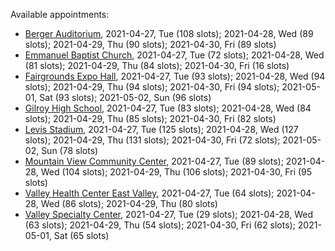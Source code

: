 Available appointments:

* [Berger Auditorium](https://schedulecare.sccgov.org/mychartprd/SignupAndSchedule/EmbeddedSchedule?id=132694&vt=1277&dept=101064003), 2021-04-27, Tue (108 slots); 2021-04-28, Wed (89 slots); 2021-04-29, Thu (90 slots); 2021-04-30, Fri (89 slots)
* [Emmanuel Baptist Church](https://schedulecare.sccgov.org/mychartprd/SignupAndSchedule/EmbeddedSchedule?id=132871&vt=1277&dept=101064006), 2021-04-27, Tue (72 slots); 2021-04-28, Wed (81 slots); 2021-04-29, Thu (84 slots); 2021-04-30, Fri (16 slots)
* [Fairgrounds Expo Hall](https://schedulecare.sccgov.org/mychartprd/SignupAndSchedule/EmbeddedSchedule?id=132726&vt=1277&dept=101064002), 2021-04-27, Tue (93 slots); 2021-04-28, Wed (94 slots); 2021-04-29, Thu (94 slots); 2021-04-30, Fri (94 slots); 2021-05-01, Sat (93 slots); 2021-05-02, Sun (96 slots)
* [Gilroy High School](https://schedulecare.sccgov.org/mychartprd/SignupAndSchedule/EmbeddedSchedule?id=132980&vt=1277&dept=101064008), 2021-04-27, Tue (83 slots); 2021-04-28, Wed (84 slots); 2021-04-29, Thu (85 slots); 2021-04-30, Fri (82 slots)
* [Levis Stadium](https://schedulecare.sccgov.org/mychartprd/SignupAndSchedule/EmbeddedSchedule?id=132723&vt=1277&dept=101064004), 2021-04-27, Tue (125 slots); 2021-04-28, Wed (127 slots); 2021-04-29, Thu (131 slots); 2021-04-30, Fri (72 slots); 2021-05-02, Sun (78 slots)
* [Mountain View Community Center](https://schedulecare.sccgov.org/mychartprd/SignupAndSchedule/EmbeddedSchedule?id=132472&vt=1277&dept=101064001), 2021-04-27, Tue (89 slots); 2021-04-28, Wed (104 slots); 2021-04-29, Thu (106 slots); 2021-04-30, Fri (95 slots)
* [Valley Health Center East Valley](https://schedulecare.sccgov.org/mychartprd/SignupAndSchedule/EmbeddedSchedule?id=132268&vt=1277&dept=101064007), 2021-04-27, Tue (64 slots); 2021-04-28, Wed (86 slots); 2021-04-29, Thu (80 slots)
* [Valley Specialty Center](https://schedulecare.sccgov.org/mychartprd/SignupAndSchedule/EmbeddedSchedule?id=132277&vt=1277&dept=101001072), 2021-04-27, Tue (29 slots); 2021-04-28, Wed (63 slots); 2021-04-29, Thu (54 slots); 2021-04-30, Fri (62 slots); 2021-05-01, Sat (65 slots)
